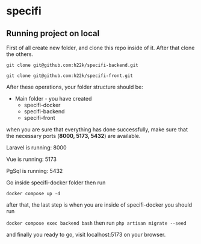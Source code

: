 # specifi

## Running project on local
First of all create new folder, and clone this repo inside of it. After that clone the others.

`git clone git@github.com:h22k/specifi-backend.git`

`git clone git@github.com:h22k/specifi-front.git`

After these operations, your folder structure should be:

- Main folder - you have created
  - specifi-docker
  - specifi-backend
  - specifi-front

when you are sure that everything has done successfully, 
make sure that the necessary ports (**8000, 5173, 5432**) are available.

Laravel is running: 8000

Vue is running: 5173

PgSql is running: 5432


Go inside specifi-docker folder then run

`docker compose up -d`

after that, the last step is when you are inside of specifi-docker you should run 

`docker compose exec backend bash` then run `php artisan migrate --seed`

and finally you ready to go, visit localhost:5173 on your browser.